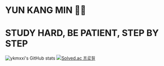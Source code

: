 # YUN KANG MIN 👨‍💻

# STUDY HARD, BE PATIENT, STEP BY STEP

![ykmxxi's GitHub stats](https://github-readme-stats.vercel.app/api?username=ykmxxi&show_icons=true&theme=tokyonight)
[![Solved.ac
프로필](http://mazassumnida.wtf/api/v2/generate_badge?boj=ykmxxi)](https://solved.ac/ykmxxi)
